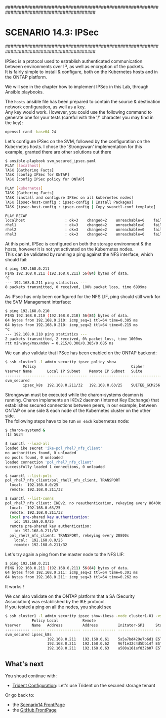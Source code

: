 #########################################################################################
# SCENARIO 14.3: IPSec
#########################################################################################  

IPSec is a protocol used to estrablish authenticated communication between environments over IP, as well as encryption of the packets.  
It is fairly simple to install & configure, both on the Kubernetes hosts and in the ONTAP platform.  

We will see in the chapter how to implement IPSec in this Lab, through Ansible playbooks.  

The `hosts` ansible file has been prepared to contain the source & destination network configuration, as well as a key.  
Any key would work. However, you could use the following command to generate one for your tests (careful with the '/' character you may find in the key):
```bash
openssl rand -base64 24
```

Let's configure IPSec on the SVM, followed by the configuration on the Kubernetes hosts. I chose the 'Strongswan' implementation for this example, granted there are other solutions out there
```bash
$ ansible-playbook svm_secured_ipsec.yaml
PLAY [localhost]
TASK [Gathering Facts]
TASK [config IPSec for ONTAP] 
TASK [config IPSec policy for ONTAP]

PLAY [kubernetes]
TASK [Gathering Facts]
TASK [install and configure IPSec on all kubernetes nodes]
TASK [ipsec-host-config : ipsec-config | Install Packages] 
TASK [ipsec-host-config : ipsec-config | Copy swanctl.conf template] 

PLAY RECAP 
localhost                  : ok=3    changed=2    unreachable=0    failed=0    skipped=0    rescued=0    ignored=0
rhel1                      : ok=3    changed=2    unreachable=0    failed=0    skipped=0    rescued=0    ignored=0
rhel2                      : ok=3    changed=2    unreachable=0    failed=0    skipped=0    rescued=0    ignored=0
rhel3                      : ok=3    changed=2    unreachable=0    failed=0    skipped=0    rescued=0    ignored=0
```

At this point, IPSec is configured on both the storage environment & the hosts, however it is not yet activated on the Kubernetes nodes.  
This can be validated by running a ping against the NFS interface, which should fail:
```bash
$ ping 192.168.0.211
PING 192.168.0.211 (192.168.0.211) 56(84) bytes of data.
^C
--- 192.168.0.211 ping statistics ---
8 packets transmitted, 0 received, 100% packet loss, time 6999ms
```

As IPsec has only been configured for the NFS LIF, ping should still work for the SVM Management interface:
```bash
$ ping 192.168.0.210
PING 192.168.0.210 (192.168.0.210) 56(84) bytes of data.
64 bytes from 192.168.0.210: icmp_seq=1 ttl=64 time=0.385 ms
64 bytes from 192.168.0.210: icmp_seq=2 ttl=64 time=0.215 ms
^C
--- 192.168.0.210 ping statistics ---
2 packets transmitted, 2 received, 0% packet loss, time 1000ms
rtt min/avg/max/mdev = 0.215/0.300/0.385/0.085 ms
```

We can also validate that IPSec has been enabled on the ONTAP backend:
```bash
$ ssh cluster1 -l admin security ipsec policy show
        Policy                                           Cipher
Vserver Name       Local IP Subnet    Remote IP Subnet   Suite          Action
------- ---------- ------------------ ------------------ -------------- -------
svm_secured
        ipsec_k8s  192.168.0.211/32   192.168.0.63/25    SUITEB_GCM256  ESP_TRA
```

Strongswan must be executed while the charon-systems deamon is running. Charon implements an IKEv2 daemon (Internet Key Exchange) that establishes secured connections between peers, in our example, between ONTAP on one side & each node of the Kubernetes cluster on the other side.  
The following steps have to be run `on each` kubernetes node:

```bash
$ charon-systemd &
[1] 5634

$ swanctl --load-all
loaded ike secret 'ike-pol_rhel7_nfs_client'
no authorities found, 0 unloaded
no pools found, 0 unloaded
loaded connection 'pol_rhel7_nfs_client'
successfully loaded 1 connections, 0 unloaded

$ swanctl --list-pols
pol_rhel7_nfs_client/pol_rhel7_nfs_client, TRANSPORT
  local:  192.168.0.0/25
  remote: 192.168.0.211/32

$ swanctl --list-conns
pol_rhel7_nfs_client: IKEv2, no reauthentication, rekeying every 86400s
  local:  192.168.0.63/25
  remote: 192.168.0.211/32
  local pre-shared key authentication:
    id: 192.168.0.0/25
  remote pre-shared key authentication:
    id: 192.168.0.211/32
  pol_rhel7_nfs_client: TRANSPORT, rekeying every 28800s
    local:  192.168.0.0/25
    remote: 192.168.0.211/32
```

Let's try again a ping from the master node to the NFS LIF:
```bash
$ ping 192.168.0.211
PING 192.168.0.211 (192.168.0.211) 56(84) bytes of data.
64 bytes from 192.168.0.211: icmp_seq=2 ttl=64 time=0.301 ms
64 bytes from 192.168.0.211: icmp_seq=3 ttl=64 time=0.262 ms
```

It works !

We can also validate on the ONTAP platform that a SA (Security Association) was established by the IKE protocol.  
If you tested a ping on all the nodes, you should see 

```bash
$ ssh cluster1 -l admin security ipsec show-ikesa -node cluster1-01 -vserver svm_secured
            Policy Local           Remote
Vserver     Name   Address         Address         Initator-SPI     State
----------- ------ --------------- --------------- ---------------- -----------
svm_secured ipsec_k8s
                   192.168.0.211   192.168.0.61    5a5a7bd429e7b6d1 ESTABLISHED
                   192.168.0.211   192.168.0.62    96f1e32c4d5bb14f ESTABLISHED
                   192.168.0.211   192.168.0.63    a580a161ef832b07 ESTABLISHED
```

## What's next

You shoud continue with:

- [Trident Configuration](../4_Trident_Configuration): Let's use Trident on the secured storage tenant  

Or go back to:

- the [Scenario14 FrontPage](../)
- the [GitHub FrontPage](https://github.com/YvosOnTheHub/LabNetApp)



